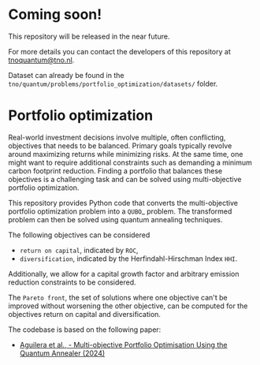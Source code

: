 # Coming soon!

This repository will be released in the near future.

For more details you can contact the developers of this repository at tnoquantum@tno.nl.

Dataset can already be found in the `tno/quantum/problems/portfolio_optimization/datasets/` folder.

# Portfolio optimization

Real-world investment decisions involve multiple, often conflicting, objectives that needs to be balanced.
Primary goals typically revolve around maximizing returns while minimizing risks.
At the same time, one might want to require additional constraints such as demanding a minimum carbon footprint reduction. 
Finding a portfolio that balances these objectives is a challenging task and can be solved using multi-objective portfolio optimization. 


This repository provides Python code that converts the multi-objective portfolio optimization problem
into a `QUBO`_ problem. The transformed problem can then be solved using quantum annealing techniques.

The following objectives can be considered

- `return on capital`, indicated by `ROC`,
- `diversification`, indicated by the Herfindahl-Hirschman Index `HHI`.

Additionally, we allow for a capital growth factor and arbitrary emission reduction constraints to be considered.

The `Pareto front`, the set of solutions where one objective can't be improved without worsening the other objective,
can be computed for the objectives return on capital and diversification. 

The codebase is based on the following paper:

- [Aguilera et al., - Multi-objective Portfolio Optimisation Using the Quantum Annealer (2024)](https://www.mdpi.com/2227-7390/12/9/1291)
